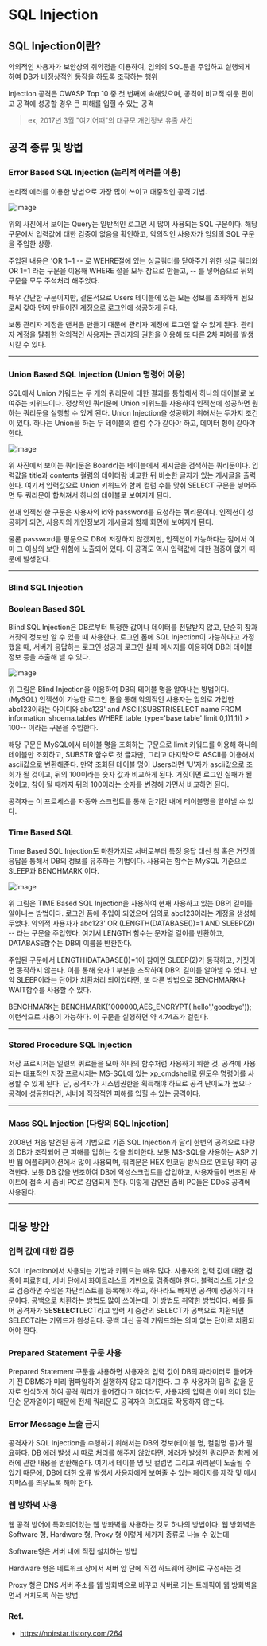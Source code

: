 # SQL Injection

## SQL Injection이란?

 악의적인 사용자가 보안상의 취약점을 이용하여, 임의의 SQL문을 주입하고 실행되게 하여 DB가 비정상적인 동작을 하도록 조작하는 행위
 
 Injection 공격은 OWASP Top 10 중 첫 번째에 속해있으며, 공격이 비교적 쉬운 편이고 공격에 성공할 경우 큰 피해를 입힐 수 있는 공격
 
 > ex, 2017년 3월 "여기어때"의 대규모 개인정보 유출 사건 
 
## 공격 종류 및 방법

### Error Based SQL Injection (논리적 에러를 이용)

 논리적 에러를 이용한 방법으로 가장 많이 쓰이고 대중적인 공격 기법.
 
 ![image](https://user-images.githubusercontent.com/32594290/102340570-0ab53400-3fda-11eb-9a7e-f51d366c083d.png)

 위의 사진에서 보이는 Query는 일반적인 로그인 시 많이 사용되는 SQL 구문이다. 해당 구문에서 입력값에 대한 검증이 없음을 확인하고, 악의적인
 사용자가 임의의 SQL 구문을 주입한 상황.

 주입된 내용은 'OR 1=1 -- 로 WEHRE절에 있는 싱글쿼터를 닫아주기 위한 싱글 쿼터와 OR 1=1 라는 구문을 이용해 WHERE 절을 모두 참으로 만들고,
 -- 를 넣어줌으로 뒤의 구문을 모두 주석처리 해주었다.

 매우 간단한 구문이지만, 결론적으로 Users 테이블에 있는 모든 정보를 조회하게 됨으로써 갖아 먼저 만들어진 계정으로 로그인에 성공하게 된다.

 보통 관리자 계정을 맨처음 만들기 때문에 관리자 계정에 로그인 할 수 있게 된다. 관리자 계정을 탈취한 악의적인 사용자는 관리자의 권한을 이용해
 또 다른 2차 피해를 발생시킬 수 있다.

- - -

### Union Based SQL Injection (Union 명령어 이용)

 SQL에서 Union 키워드는 두 개의 쿼리문에 대한 결과를 통합해서 하나의 테이블로 보여주는 키워드이다. 정상적인 쿼리문에 Union 키워드를 사용하여
 인젝션에 성공하면 원하는 쿼리문을 실행할 수 있게 된다. Union Injection을 성공하기 위해서는 두가지 조건이 있다. 하나는 Union을 하는 두 테이블의
 컬럼 수가 같아야 하고, 데이터 형이 같아야 한다.
 
 ![image](https://user-images.githubusercontent.com/32594290/102341031-9e870000-3fda-11eb-86c5-34e97c901818.png)

 위 사진에서 보이는 쿼리문은 Board라는 테이블에서 게시글을 검색하는 쿼리문이다. 입력값을 title과 contents 컬럼의 데이터랑 비교한 뒤
 비슷한 글자가 있는 게시글을 출력한다. 여기서 입력값으로 Union 키워드와 함께 컬럼 수를 맞춰 SELECT 구문을 넣어주면 두 쿼리문이 합쳐져서
 하나의 테이블로 보여지게 된다.
 
 현재 인젝션 한 구문은 사용자의 id와 password를 요청하는 쿼리문이다. 인젝션이 성공하게 되면, 사용자의 개인정보가 게시글과 함께 화면에 보여지게 된다.
 
 물론 password를 평문으로 DB에 저장하지 않겠지만, 인젝션이 가능하다는 점에서 이미 그 이상의 보안 위험에 노출되어 있다. 이 공격도
 역시 입력값에 대한 검증이 없기 때문에 발생한다.
 
 - - -
 
### Blind SQL Injection

 ### Boolean Based SQL

 Blind SQL Injection은 DB로부터 특정한 값이나 데이터를 전달받지 않고, 단순히 참과 거짓의 정보만 알 수 있을 때 사용한다. 로그인 폼에 SQL
 Injection이 가능하다고 가정 했을 때, 서버가 응답하는 로그인 성공과 로그인 실패 메시지를 이용하여 DB의 테이블 정보 등을 추출해 낼 수 있다.
 
 ![image](https://user-images.githubusercontent.com/32594290/102341381-1b19de80-3fdb-11eb-980d-6996c88dddd1.png)

 위 그림은 Blind Injection을 이용하여 DB의 테이블 명을 알아내는 방법이다. (MySQL) 인젝션이 가능한 로그인 폼을 통해 악의적인 사용자는
 임의로 가입한 abc123이라는 아이디와 abc123' and ASCII(SUBSTR(SELECT name FROM information_shcema.tables WHERE table_type='base table'
 limit 0,1)1,1)) > 100-- 이라는 구문을 주입한다.
 
 해당 구문은 MySQL에서 테이블 명을 조회하는 구문으로 limit 키워드를 이용해 하나의 테이블만 조회하고, SUBSTR 함수로 첫 글자만, 그리고
 마지막으로 ASCII를 이용해서 ascii값으로 변환해준다. 만약 조회된 테이블 명이 Users라면 'U'자가 ascii값으로 조회가 될 것이고, 뒤의 100이라는
 숫자 값과 비교하게 된다. 거짓이면 로그인 실패가 될 것이고, 참이 될 때까지 뒤의 100이라는 숫자를 변경해 가면서 비교하면 된다.
 
 공격자는 이 프로세스를 자동화 스크립트를 통해 단기간 내에 테이블명을 알아낼 수 있다.
 
 ### Time Based SQL
 
 Time Based SQL Injection도 마찬가지로 서버로부터 특정 응답 대신 참 혹은 거짓의 응답을 통해서 DB의 정보를 유추하는 기법이다. 사용되는 함수는
 MySQL 기준으로 SLEEP과 BENCHMARK 이다.
 
 ![image](https://user-images.githubusercontent.com/32594290/102341869-d2165a00-3fdb-11eb-8882-39ea26260aab.png)

 위 그림은 TIME Based SQL Injection을 사용하여 현재 사용하고 있는 DB의 길이를 알아내는 방법이다. 로그인 폼에 주입이 되었으며 
 임의로 abc123이라는 계정을 생성해 두었다. 악의적 사용자가 abc123' OR (LENGTH(DATABASE())=1 AND SLEEP(2)) -- 라는 구문을 주입했다.
 여기서 LENGTH 함수는 문자열 길이를 반환하고, DATABASE함수는 DB의 이름을 반환한다.
 
 주입된 구문에서 LENGTH(DATABASE())=1이 참이면 SLEEP(2)가 동작하고, 거짓이면 동작하지 않는다. 이를 통해 숫자 1 부분을 조작하여 DB의 길이를
 알아낼 수 있다. 만약 SLEEP이라는 단어가 치환처리 되어있다면, 또 다른 방법으로 BENCHMARK나 WAIT함수를 사용할 수 있다.
 
 BENCHMARK는 BENCHMARK(1000000,AES_ENCRYPT('hello','goodbye')); 이런식으로 사용이 가능하다. 이 구문을 실행하면 약 4.74초가 걸린다.
 
 - - -

### Stored Procedure SQL Injection

 저장 프로시저는 일련의 쿼르들을 모아 하나의 함수처럼 사용하기 위한 것. 공격에 사용되는 대표적인 저장 프로시저는 MS-SQL에 있는 xp_cmdshell로
 윈도우 명령어를 사용할 수 있게 된다. 단, 공격자가 시스템권한을 획득해야 하므로 공격 난이도가 높으나 공격에 성공한다면, 서버에 직접적인 피해를
 입힐 수 있는 공격이다.
 
 - - -
 
### Mass SQL Injection (다량의 SQL Injection)

 2008년 처음 발견된 공격 기법으로 기존 SQL Injection과 달리 한번의 공격으로 다량의 DB가 조작되어 큰 피해를 입히는 것을 의미한다. 보통 MS-SQL을
 사용하는 ASP 기반 웹 애플리케이션에서 많이 사용되며, 쿼리문은 HEX 인코딩 방식으로 인코딩 하여 공격한다. 보통 DB 값을 변조하여 DB에 악성스크립트를
 삽입하고, 사용자들이 변조된 사이트에 접속 시 좀비 PC로 감염되게 한다. 이렇게 감연된 좀비 PC들은 DDoS 공격에 사용된다.
 
- - -

## 대응 방안

### 입력 값에 대한 검증
 
 SQL Injection에서 사용되는 기법과 키워드는 매우 많다. 사용자의 입력 값에 대한 검증이 피료한데, 서버 단에서 화이트리스트 기반으로 검증해야 한다.
 블랙리스트 기반으로 검증하면 수많은 차단리스트를 등록해야 하고, 하나라도 빠지면 공격에 성공하기 때문이다. 공백으로 치환하는 방법도 많이 쓰이는데,
 이 방법도 취약한 방법이다. 예를 들어 공격자가 SE**SELECT**LECT라고 입력 시 중간의 SELECT가 공백으로 치환되면 SELECT라는 키워드가
 완성된다. 공백 대신 공격 키워드와는 의미 없는 단어로 치환되어야 한다.
 
### Prepared Statement 구문 사용

 Prepared Statement 구문을 사용하면 사용자의 입력 값이 DB의 파라미터로 들어가기 전 DBMS가 미리 컴파일하여 실행하지 않고 대기한다.
 그 후 사용자의 입력 값을 문자로 인식하게 하여 공격 쿼리가 들어간다고 하더라도, 사용자의 입력은 이미 의미 없는 단순 문자열이기 때문에
 전체 쿼리문도 공격자의 의도대로 작동하지 않는다.
 
### Error Message 노출 금지

 공격자가 SQL Injection을 수행하기 위해서는 DB의 정보(테이블 명, 컬럼명 등)가 필요하다. DB 에러 발생 시 따로 처리를 해주지 않았다면, 
 에러가 발생한 쿼리문과 함께 에러에 관한 내용을 반환해준다. 여기서 테이블 명 및 컬럼명 그리고 쿼리문이 노출될 수 있기 때문에, DB에 대한
 오류 발생시 사용자에게 보여줄 수 있는 페이지를 제작 및 메시지박스를 띄우도록 해야 한다.
 
### 웹 방화벽 사용

 웹 공격 방어에 특화되어있는 웹 방화벽을 사용하는 것도 하나의 방법이다. 웹 방화벽은 Software 형, Hardware 형, Proxy 형 이렇게 세가지 종류로
 나눌 수 있는데
 
 Software형은 서버 내에 직접 설치하는 방법
 
 Hardware 형은 네트워크 상에서 서버 앞 단에 직접 하드웨어 장비로 구성하는 것
 
 Proxy 형은 DNS 서버 주소를 웹 방화벽으로 바꾸고 서버로 가는 트래픽이 웹 방화벽을 먼저 거치도록 하는 방법.


### Ref.

 - https://noirstar.tistory.com/264





